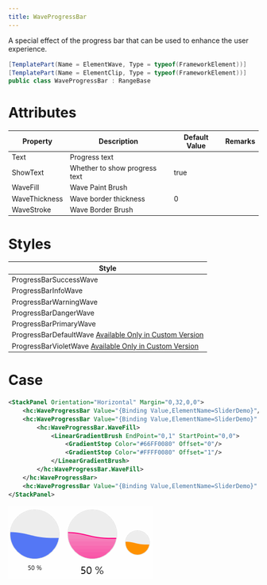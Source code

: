 ```yaml
---
title: WaveProgressBar
---
```


A special effect of the progress bar that can be used to enhance the user experience.

```cs
[TemplatePart(Name = ElementWave, Type = typeof(FrameworkElement))]
[TemplatePart(Name = ElementClip, Type = typeof(FrameworkElement))]
public class WaveProgressBar : RangeBase
```

# Attributes
|Property|Description|Default Value|Remarks|
|-|-|-|-|
|Text|Progress text|||
|ShowText|Whether to show progress text|true||
|WaveFill|Wave Paint Brush|||
|WaveThickness|Wave border thickness|0||
|WaveStroke|Wave Border Brush||||

# Styles
| Style       |
| - |
| ProgressBarSuccessWave |
| ProgressBarInfoWave |
| ProgressBarWarningWave |
| ProgressBarDangerWave |
| ProgressBarPrimaryWave |
| ProgressBarDefaultWave [Available Only in Custom Version](https://github.com/ghost1372/HandyControls) |
| ProgressBarVioletWave [Available Only in Custom Version](https://github.com/ghost1372/HandyControls) |


# Case

```xml
<StackPanel Orientation="Horizontal" Margin="0,32,0,0">
    <hc:WaveProgressBar Value="{Binding Value,ElementName=SliderDemo}"/>
    <hc:WaveProgressBar Value="{Binding Value,ElementName=SliderDemo}" FontSize="20" Margin="16,0,0,0" WaveThickness="4" WaveStroke="#FFFF0080">
        <hc:WaveProgressBar.WaveFill>
            <LinearGradientBrush EndPoint="0,1" StartPoint="0,0">
                <GradientStop Color="#66FF0080" Offset="0"/>
                <GradientStop Color="#FFFF0080" Offset="1"/>
            </LinearGradientBrush>
        </hc:WaveProgressBar.WaveFill>
    </hc:WaveProgressBar>
    <hc:WaveProgressBar Value="{Binding Value,ElementName=SliderDemo}" Margin="16,0,0,0" ShowText="False" Width="50" Height="50" Style="{StaticResource ProgressBarWarningWave}"/>
</StackPanel>
```
![WaveProgressBar](https://raw.githubusercontent.com/HandyOrg/HandyOrgResource/master/HandyControl/Resources/WaveProgressBar.gif)
